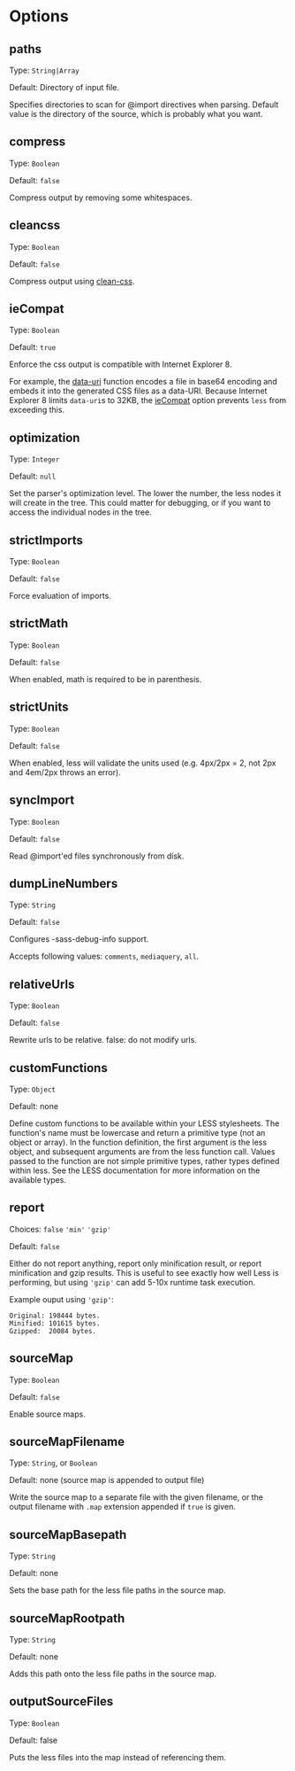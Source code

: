 # Options

## paths
Type: `String|Array`

Default: Directory of input file.

Specifies directories to scan for @import directives when parsing. Default value is the directory of the source, which is probably what you want.

## compress
Type: `Boolean`

Default: `false`

Compress output by removing some whitespaces.

## cleancss
Type: `Boolean`

Default: `false`

Compress output using [clean-css](https://npmjs.org/package/clean-css).

## ieCompat
Type: `Boolean`

Default: `true`

Enforce the css output is compatible with Internet Explorer 8.

For example, the [data-uri](https://github.com/cloudhead/less.js/pull/1086) function encodes a file in base64 encoding and embeds it into the generated CSS files as a data-URI. Because Internet Explorer 8 limits `data-uri`s to 32KB, the [ieCompat](https://github.com/cloudhead/less.js/pull/1190) option prevents `less` from exceeding this.

## optimization
Type: `Integer`

Default: `null`

Set the parser's optimization level. The lower the number, the less nodes it will create in the tree. This could matter for debugging, or if you want to access the individual nodes in the tree.

## strictImports
Type: `Boolean`

Default: `false`

Force evaluation of imports.

## strictMath
Type: `Boolean`

Default: `false`

When enabled, math is required to be in parenthesis.

## strictUnits
Type: `Boolean`

Default: `false`

When enabled, less will validate the units used (e.g. 4px/2px = 2, not 2px and 4em/2px throws an error).

## syncImport
Type: `Boolean`

Default: `false`

Read @import'ed files synchronously from disk.

## dumpLineNumbers
Type: `String`

Default: `false`

Configures -sass-debug-info support.

Accepts following values: `comments`, `mediaquery`, `all`.

## relativeUrls
Type: `Boolean`

Default: `false`

Rewrite urls to be relative. false: do not modify urls.

## customFunctions
Type: `Object`

Default: none

Define custom functions to be available within your LESS stylesheets. The function's name must be lowercase and
return a primitive type (not an object or array). In the function definition, the first argument is the less
object, and subsequent arguments are from the less function call. Values passed to the function are not simple
primitive types, rather types defined within less. See the LESS documentation for more information on the available types.

## report
Choices: `false` `'min'` `'gzip'`

Default: `false`

Either do not report anything, report only minification result, or report minification and gzip results. This is useful to see exactly how well Less is performing, but using `'gzip'` can add 5-10x runtime task execution.

Example ouput using `'gzip'`:

```
Original: 198444 bytes.
Minified: 101615 bytes.
Gzipped:  20084 bytes.
```

## sourceMap
Type: `Boolean`

Default: `false`

Enable source maps.

## sourceMapFilename
Type: `String`, or `Boolean`

Default: none (source map is appended to output file)

Write the source map to a separate file with the given filename,
or the output filename with `.map` extension appended if `true` is given.

## sourceMapBasepath
Type: `String`

Default: none

Sets the base path for the less file paths in the source map.

## sourceMapRootpath
Type: `String`

Default: none

Adds this path onto the less file paths in the source map.

## outputSourceFiles
Type: `Boolean`

Default: false

Puts the less files into the map instead of referencing them.

